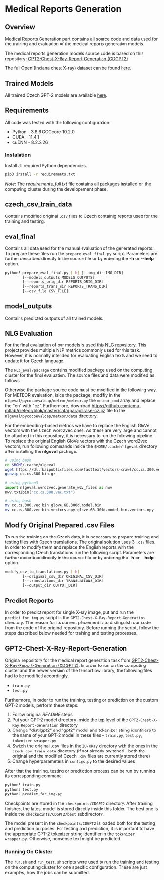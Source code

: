 # Medical Reports Generation

## Overview
Medical Reports Generation part contains all source code and data used for the training and evaluation of the medical reports generation models.

The medical reports generation models source code is based on this repository: [GPT2-Chest-X-Ray-Report-Generation (CDGPT2)](https://github.com/omar-mohamed/GPT2-Chest-X-Ray-Report-Generation)

The full OpenI(Indiana chest X-ray) dataset can be found [here](https://openi.nlm.nih.gov/faq#collection).

## Trained Models
All trained Czech GPT-2 models are available [here](https://owncloud.cesnet.cz/index.php/s/ckBG2kx2WNVi2VP).

## Requirements
All code was tested with the following configuration:
* Python - 3.8.6 GCCcore-10.2.0
* CUDA - 11.4.1
* cuDNN - 8.2.2.26

### Instalation
Install all required Python dependencies.
```bash
pip3 install -r requirements.txt
```
*Note*: The *requirements_full.txt* file contains all packages installed on the computing cluster during the developement phase.

## czech_csv_train_data
Contains modified original `.csv` files to Czech containig reports used for the training and testing.

## eval_final
Contains all data used for the manual evaluation of the generated reports. To prepare these files run the `prepare_eval_final.py` script. Parameters are further described directly in the source file or by entering the **-h** or **--help** option.
```bash
python3 prepare_eval_final.py [-h] [--img_dir IMG_DIR] 
        [--models_outputs MODELS_OUTPUTS]
        [--reports_orig_dir REPORTS_ORIG_DIR] 
        [--reports_trans_dir REPORTS_TRANS_DIR]
        [--csv_file CSV_FILE]
```

## model_outputs
Contains predicted outputs of all trained models.

## NLG Evaluation
For the final evaluation of our models is used this [NLG repository](https://github.com/Maluuba/nlg-eval). This project provides multiple NLP metrics commonly used for this task. However, it is normally intended for evaluating English texts and we need to update it for Czech language.

The `NLG_eval/package` contains modified packege used on the computing cluster for the final evaluation. The source files and data were modified as follows.

Otherwise the package source code must be modified in the following way. For METEOR evaluation, iside the package, modifiy in the `nlgeval/pycocoevalcap/meteor/meteor.py` the `meteor_cmd` array and replace the "en" with "cz". Furthermore, download https://github.com/cmu-mtlab/meteor/blob/master/data/paraphrase-cz.gz file to the `nlgeval/pycocoevalcap/meteor/data` directory.

For the embedding-based metrics we have to replace the English GloVe vectors with the Czech word2vec ones. As these are very large and cannot be attached in this repository, it is necessary to run the following pipeline. To replace the original English GloVe vectors with the Czech word2vec vectors, run following commands inside the `$HOME/.cache/nlgeval` directory after installing the **nlgeval** package:
```bash
# using bash
cd $HOME/.cache/nlgeval
wget https://dl.fbaipublicfiles.com/fasttext/vectors-crawl/cc.cs.300.vec.gz
gunzip cc.cs.300.bin.gz
```
```python
# using python3
import nlgeval.word2vec.generate_w2v_files as nwv
nwv.txt2bin("cc.cs.300.vec.txt")
``` 
```bash
# using bash
mv cc.cs.300.vec.bin glove.6B.300d.model.bin
mv cc.cs.300.vec.bin.vectors.npy glove.6B.300d.model.bin.vectors.npy
```

## Modify Original Prepared .csv Files
To run the training on the Czech data, it is necessary to prepare training and testing files with Czech translations. The original solution uses 3 `.csv` files. In order to modify them and replace the English reports with the corresponding Czech translations run the following script. Parameters are further described directly in the source file or by entering the **-h** or **--help** option.
```bash
modify_csv_to_translations.py [-h]
        [--original_csv_dir ORIGINAL_CSV_DIR]
        [--translations_dir TRANSLATIONS_DIR]
        [--output_dir OUTPUT_DIR]
```

## Predict Reports
In order to predict report for single X-ray image, put and run the `predict_for_img.py` script in the `GPT2-Chest-X-Ray-Report-Generation` directory. The reason for its current placement is to distinguish our code from the code of the original repository. Before running the script, follow the steps described below needed for training and testing processes.

## GPT2-Chest-X-Ray-Report-Generation
Original repository for the medical report generation task from [GPT2-Chest-X-Ray-Report-Generation (CDGPT2)](https://github.com/omar-mohamed/GPT2-Chest-X-Ray-Report-Generation). In order to run on the computing cluster and the newer version of the tensorflow library, the following files had to be modified accordingly.
* `train.py`
* `test.py`

Furthermore, in order to run the training, testing or prediction on the custom GPT-2 models, perform these steps:
1. Follow original *README* steps
2. Put your GPT-2 model directory inside the top level of the `GPT2-Chest-X-Ray-Report-Generation` directory
3. Change "distilgpt2" and "gpt2" model and tokenizer string identifiers to the name of your GPT-2 model in these files - `train.py`, `test.py`, `tokenizer wrapper.py`
4. Switch the original .csv files in the `IU-XRay` directory with the ones in the `czech_csv_train_data` directory (if not already switched - both the original and the modified Czech `.csv` files are currently stored there)
5. Change hyperparameters in `configs.py` to the desired values

After that the training, testing or predtiction process can be run by running its corresponding command:
```bash
python3 train.py
python3 test.py
python3 predict_for_img.py
```

Checkpoints are stored in the `checkpoints/CDGPT2` directory. After training finishes, the latest model is stored directly inside this folder. The best one is inside the `checkpoints/CDGPT2/best` subdirectory. 

The model present in the `checkpoints/CDGPT2` is loaded both for the testing and prediction purposes. For testing and prediction, it is important to have the appropriate GPT-2 tokenizer string identifier in the `tokenizer wrapper.py`. Otherwise, nonsense text might be predicted.

### Running On Cluster
The `run.sh` and `run_test.sh` scripts were used to run the training and testing on the computing cluster for one specific configuration. These are just examples, how the jobs can be submitted.
